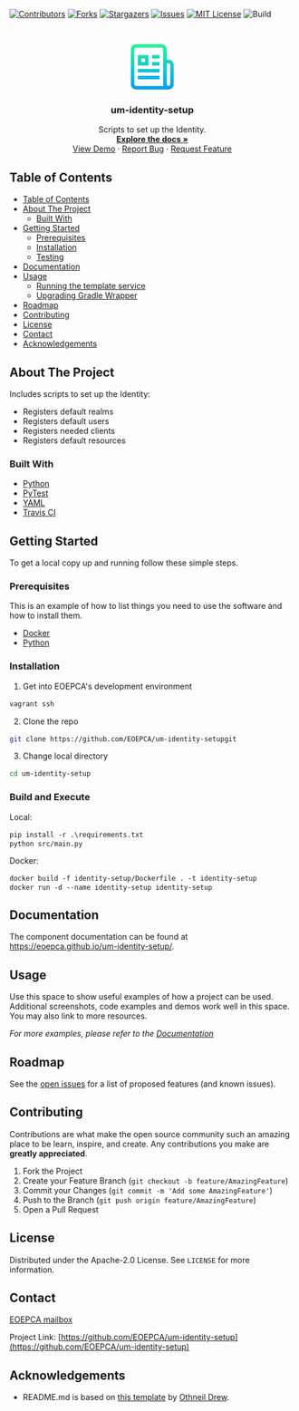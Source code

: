 <!--
***
*** To avoid retyping too much info. Do a search and replace for the following:
*** um-identity-setup
-->

<!-- PROJECT SHIELDS -->
<!--
*** See the bottom of this document for the declaration of the reference variables
*** for contributors-url, forks-url, etc. This is an optional, concise syntax you may use.
*** https://www.markdownguide.org/basic-syntax/#reference-style-links
-->

[![Contributors][contributors-shield]][contributors-url]
[![Forks][forks-shield]][forks-url]
[![Stargazers][stars-shield]][stars-url]
[![Issues][issues-shield]][issues-url]
[![MIT License][license-shield]][license-url]
![Build][build-shield]

<!-- PROJECT LOGO -->
<br />
<p align="center">
  <a href="https://github.com/EOEPCA/um-identity-setup">
    <img src="images/logo.png" alt="Logo" width="80" height="80">
  </a>

<h3 align="center">um-identity-setup</h3>

  <p align="center">
    Scripts to set up the Identity.
    <br />
    <a href="https://github.com/EOEPCA/um-identity-setup"><strong>Explore the docs »</strong></a>
    <br />
    <a href="https://github.com/EOEPCA/um-identity-setup">View Demo</a>
    ·
    <a href="https://github.com/EOEPCA/um-identity-setup/issues">Report Bug</a>
    ·
    <a href="https://github.com/EOEPCA/um-identity-setup/issues">Request Feature</a>
  </p>
</p>

## Table of Contents

- [Table of Contents](#table-of-contents)
- [About The Project](#about-the-project)
    - [Built With](#built-with)
- [Getting Started](#getting-started)
    - [Prerequisites](#prerequisites)
    - [Installation](#installation)
    - [Testing](#testing)
- [Documentation](#documentation)
- [Usage](#usage)
    - [Running the template service](#running-the-template-service)
    - [Upgrading Gradle Wrapper](#upgrading-gradle-wrapper)
- [Roadmap](#roadmap)
- [Contributing](#contributing)
- [License](#license)
- [Contact](#contact)
- [Acknowledgements](#acknowledgements)

<!-- ABOUT THE PROJECT -->

## About The Project


Includes scripts to set up the Identity:

- Registers default realms
- Registers default users
- Registers needed clients
- Registers default resources

### Built With

- [Python](https://www.python.org//)
- [PyTest](https://docs.pytest.org)
- [YAML](https://yaml.org/)
- [Travis CI](https://travis-ci.com/)

<!-- GETTING STARTED -->

## Getting Started

To get a local copy up and running follow these simple steps.

### Prerequisites

This is an example of how to list things you need to use the software and how to install them.

- [Docker](https://www.docker.com/)
- [Python](https://www.python.org//)

### Installation

1. Get into EOEPCA's development environment

```sh
vagrant ssh
```

2. Clone the repo

```sh
git clone https://github.com/EOEPCA/um-identity-setupgit
```

3. Change local directory

```sh
cd um-identity-setup
```

### Build and Execute

Local:

```shell
pip install -r .\requirements.txt
python src/main.py
```

Docker:

```shell
docker build -f identity-setup/Dockerfile . -t identity-setup
docker run -d --name identity-setup identity-setup
```

## Documentation

The component documentation can be found at https://eoepca.github.io/um-identity-setup/.

<!-- USAGE EXAMPLES -->

## Usage

Use this space to show useful examples of how a project can be used. Additional screenshots, code examples and demos work well in this space. You may also link to more resources.

_For more examples, please refer to the [Documentation](https://example.com)_

<!-- ROADMAP -->

## Roadmap

See the [open issues](https://github.com/EOEPCA/um-identity-setup/issues) for a list of proposed features (and known issues).

<!-- CONTRIBUTING -->

## Contributing

Contributions are what make the open source community such an amazing place to be learn, inspire, and create. Any contributions you make are **greatly appreciated**.

1. Fork the Project
2. Create your Feature Branch (`git checkout -b feature/AmazingFeature`)
3. Commit your Changes (`git commit -m 'Add some AmazingFeature'`)
4. Push to the Branch (`git push origin feature/AmazingFeature`)
5. Open a Pull Request

<!-- LICENSE -->

## License

Distributed under the Apache-2.0 License. See `LICENSE` for more information.

## Contact

[EOEPCA mailbox](eoepca.systemteam@telespazio.com)

Project Link: [https://github.com/EOEPCA/um-identity-setup](https://github.com/EOEPCA/um-identity-setup)

## Acknowledgements

- README.md is based on [this template](https://github.com/othneildrew/Best-README-Template) by [Othneil Drew](https://github.com/othneildrew).

[contributors-shield]: https://img.shields.io/github/contributors/EOEPCA/um-identity-setupsvg?style=flat-square
[contributors-url]: https://github.com/EOEPCA/um-identity-setup/graphs/contributors
[forks-shield]: https://img.shields.io/github/forks/EOEPCA/um-identity-setupsvg?style=flat-square
[forks-url]: https://github.com/EOEPCA/um-identity-setup/network/members
[stars-shield]: https://img.shields.io/github/stars/EOEPCA/um-identity-setupsvg?style=flat-square
[stars-url]: https://github.com/EOEPCA/um-identity-setup/stargazers
[issues-shield]: https://img.shields.io/github/issues/EOEPCA/um-identity-setupsvg?style=flat-square
[issues-url]: https://github.com/EOEPCA/um-identity-setup/issues
[license-shield]: https://img.shields.io/github/license/EOEPCA/um-identity-setupsvg?style=flat-square
[license-url]: https://github.com/EOEPCA/um-identity-setup/blob/master/LICENSE
[build-shield]: https://www.travis-ci.com/EOEPCA/um-identity-setupsvg?branch=master
